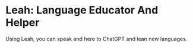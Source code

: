 # Leah: Language Educator And Helper

Using Leah, you can speak and here to ChatGPT and lean new languages.
